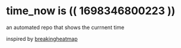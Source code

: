 # time_now is (( 1698346800223 ))

an automated repo that shows the currnent time

inspired by [breakingheatmap](https://github.com/breakingheatmap/breakingheatmap)